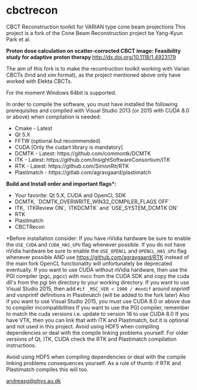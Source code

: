 # cbctrecon
CBCT Reconstruction toolkit for VARIAN type cone beam projections
This project is a fork of the Cone Beam Reconstruction project be Yang-Kyun Park et al.

<b>Proton dose calculation on scatter-corrected CBCT image: Feasibility study for adaptive proton therapy </b>
http://dx.doi.org/10.1118/1.4923179

The aim of this fork is to make the recontruction toolkit working with Varian CBCTs (hnd and xim format), as the project mentioned above only have worked with Elekta CBCTs.

For the moment Windows 64bit is supported.

In order to compile the software, you must have installed the following prerequisites and compiled with Visual Studio 2013 (or 2015 with CUDA 8.0 or above) when compilation is needed:

<ul>
  <li>Cmake - Latest</li>
  <li>Qt 5.X</li>
  <li>FFTW (optional but recommended)</li>
  <li>CUDA [Only the cudart library is mandatory]</li>
  <li>DCMTK - Latest: https://github.com/commontk/DCMTK </li>
  <li>ITK - Latest: https://github.com/InsightSoftwareConsortium/ITK </li>
  <li>RTK - Latest: https://github.com/SimonRit/RTK </li>
  <li>Plastimatch - https://gitlab.com/agravgaard/plastimatch </li>
</ul>
<b>Build and Install order and important flags*:</b>
<ul>
  <li>Your favorite: Qt 5.X, CUDA and OpenCL SDK</li>
  <li>DCMTK, `DCMTK_OVERWRITE_WIN32_COMPILER_FLAGS OFF`</li>
  <li>ITK, `ITKReview ON`, `ITKDCMTK` and `USE_SYSTEM_DCMTK ON`</li>
  <li>RTK</li>
  <li>Plastimatch</li>
  <li>CBCTRecon</li>
</ul>

*Before installation consider:
If you have nVidia hardware be sure to enable the `USE_CUDA` and `CUDA_HAS_GPU` flag whenever possible.
If you do not have nVidia hardware be sure to enable the `USE_OPENCL` and `OPENCL_HAS_GPU` flag whenever possible AND use https://github.com/agravgaard/RTK instead of the main fork OpenCL functionality will unfortunately be deprecated eventually.
If you want to use CUDA without nVidia hardware, then use the PGI compiler (pgc, pgcc) with nvcc from the CUDA SDK and copy the cuda dll's from the pgi bin directory to your working directory.
If you want to use Visual Studio 2015, then add `#if _MSC_VER < 1900 / #endif` around snprintf and vsnprintf definitions in Plastimatch (will be added to the fork later)
Also if you want to use Visual Studio 2015, you must use CUDA 8.0 or above due to compiler incompatibilities
If you want to use the PGI compiler, remember to match the cuda versions i.e. update to version 16 to use CUDA 8.0
If you have VTK, then you can link that with ITK and Plastimatch, but it is optional and not used in this project.
Avoid using HDF5 when compiling dependencies or deal with the compile linking problems yourself.
For older versions of Qt, ITK, CUDA check the RTK and Plastimatch compilation instructions.

Avoid using HDF5 when compiling dependencies or deal with the compile linking problems consequences yourself.
As a rule of thumb: if RTK and Plastimatch compiles this will too.

andreasg@phys.au.dk
